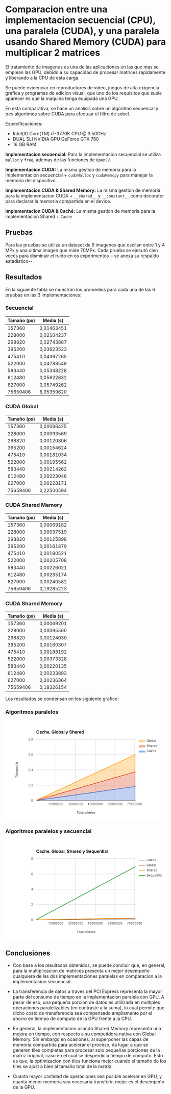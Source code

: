 # Comparacion entre una implementacion secuencial (CPU), una paralela (CUDA), y una paralela usando Shared Memory (CUDA) para multiplicar 2 matrices

El tratamiento de imagenes es una de las aplicaciones en las que mas se emplean las GPU, debido a su capacidad de procesar matrices rapidamente y liberando a la CPU de esta carga.

Se puede evidenciar en reproductores de video, juegos de alta exigencia grafica y programas de edicion visual, que uno de los requisitos que suele aparecer es que la maquina tenga equipada una GPU.

En esta comparativa, se hace un analisis sobre un algoritmo secuencal y tres algoritmos sobre CUDA para efectuar el filtro de sobel.

Especificaciones:

- Intel(R) Core(TM) i7-3770K CPU @ 3.50GHz
- DUAL SLI NVIDIA GPU GeForce GTX 780
- 16 GB RAM

**Implementacion secuencial:** Para la implementacion secuencial se utiliza `malloc` y `free`, ademas de las funciones de `OpenCV`.

**Implementacion CUDA:** La misma gestion de memoria para la implementacion secuencial + `cudaMalloc` y `cudaMemcpy` para manejar la memoria del dispositivo.

**Implementacion CUDA & Shared Memory:** La misma gestion de memoria para la implementacion CUDA + `__shared__` y `__constant__` como decorator para declarar la memoria compartida en el device.

**Implementacion CUDA & Caché:** La misma gestion de memoria para la implementacion Shared + `Cache`

## Pruebas

Para las pruebas se utiliza un dataset de 9 imagenes que oscilan entre 1 y 4 MPx y una ultima imagen que mide 70MPx. Cada prueba se ejecutó cien veces para disminuir el ruido en os experimentos --se anexa su respaldo estadistico--


## Resultados

En la siguiente tabla se muestran los promedios para cada una de las 6 pruebas en las 3 implementaciones:

### Secuencial
| Tamaño (px)   | Media (s)    |
| ------------- | ------------ |
| 157360        | 0,01463451   |
| 228000        | 0,02104237   |
| 298820        | 0,02743887   |
| 395200        | 0,03623523   |
| 475410        | 0,04367265   |
| 522000        | 0,04788549   |
| 583440        | 0,05348228   |
| 612480        | 0,05622632   |
| 627000        | 0,05749262   |
| 75659406      | 6,95359620   |


### CUDA Global
| Tamaño (px)   | Media (s)    |
| ------------- | ------------ |
| 157360        | 0,00066425   |
| 228000        | 0,00093569   |
| 298820        | 0,00120806   |
| 395200        | 0,00154624   |
| 475410        | 0,00181034   |
| 522000        | 0,00195562   |
| 583440        | 0,00214262   |
| 612480        | 0,00223046   |
| 627000        | 0,00228171   |
| 75659406      | 0,22500594   |


### CUDA Shared Memory
| Tamaño (px)   | Media (s)    |
| ------------- | ------------ |
| 157360        | 0,00069182   |
| 228000        | 0,00097519   |
| 298820        | 0,00125898   |
| 395200        | 0,00161879   |
| 475410        | 0,00190521   |
| 522000        | 0,00205708   |
| 583440        | 0,00226021   |
| 612480        | 0,00235174   |
| 627000        | 0,00240582   |
| 75659406      | 0,19285223   |


### CUDA Shared Memory
| Tamaño (px)   | Media (s)    |
| ------------- | ------------ |
| 157360        | 0,00069201   |
| 228000        | 0,00095560   |
| 298820        | 0,00124030   |
| 395200        | 0,00160307   |
| 475410        | 0,00188192   |
| 522000        | 0,00373328   |
| 583440        | 0,00220135   |
| 612480        | 0,00233893   |
| 627000        | 0,00236364   |
| 75659406      | 0,18326154   |

Los resultados se condensan en los siguiente grafico:

### Algoritmos paralelos
![alt tag](graph.png)

### Algoritmos paralelos y secuencial
![alt tag](graph2.png)

## Conclusiones

- Con base a los resultados obtenidos, se puede concluir que, en general, para la multiplicacion de matrices presenta un mejor desempeño cualquiera de las dos implementaciones paralelas en comparacion a la implementacion secuencial.

- La transferencia de datos a traves del PCI Express representa la mayor parte del consumo de tiempo en la implementacion paralela con GPU. A pesar de eso, una pequeña porcion de datos es utlilizada en multiples operaciones paralelizables (en contraste a la suma), lo cual permite que dicho costo de transferencia sea compensado ampliamente por el ahorro en tiempo de computo de la GPU frente a la CPU.

- En general, la implementacion usando Shared Memory representa una mejora en tiempo, con respecto a su competidora nativa con Global Memory. Sin embargo en ocasiones, al superponer las capas de memoria compartida para acelerar el proceso, da lugar a que se generen tiles completas para procesar solo pequeñas porciones de la matriz original, caso en el cual se desperdicia tiempo de computo. Esto es que, la optimizacion con tiles funciona mejor cuando el tamaño de los tiles se ajust a bien al tamaño total de la matriz.

- Cuanta mayor cantidad de operaciones sea posible acelerar en GPU, y cuanta menor memoria sea necesaria transferir, mejor es el desempeño de la GPU.
